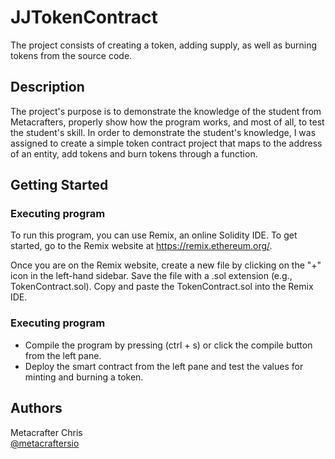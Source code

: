 # JJTokenContract

The project consists of creating a token, adding supply, as well as burning tokens from the source code.

## Description

The project's purpose is to demonstrate the knowledge of the student from Metacrafters, properly show how the program works, and most of all, to test the student's skill. In order to demonstrate the student's knowledge, I was assigned to create a simple token contract project that maps to the address of an entity, add tokens and burn tokens through a function. 

## Getting Started

### Executing program

To run this program, you can use Remix, an online Solidity IDE. To get started, go to the Remix website at https://remix.ethereum.org/.

Once you are on the Remix website, create a new file by clicking on the "+" icon in the left-hand sidebar. Save the file with a .sol extension (e.g., TokenContract.sol). Copy and paste the TokenContract.sol into the Remix IDE.


### Executing program

* Compile the program by pressing (ctrl + s) or click the compile button from the left pane.
* Deploy the smart contract from the left pane and test the values for minting and burning a token.

## Authors

Metacrafter Chris  
[@metacraftersio](https://twitter.com/metacraftersio)

